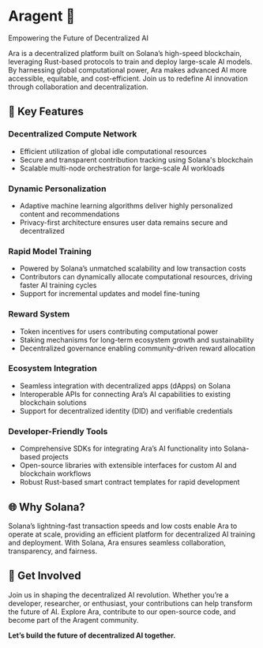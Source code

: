 # Aragent 🚀  
Empowering the Future of Decentralized AI  

Ara is a decentralized platform built on Solana’s high-speed blockchain, leveraging Rust-based protocols to train and deploy large-scale AI models. By harnessing global computational power, Ara makes advanced AI more accessible, equitable, and cost-efficient. Join us to redefine AI innovation through collaboration and decentralization.  

## 🌟 Key Features  

### **Decentralized Compute Network**  
- Efficient utilization of global idle computational resources  
- Secure and transparent contribution tracking using Solana's blockchain  
- Scalable multi-node orchestration for large-scale AI workloads  

### **Dynamic Personalization**  
- Adaptive machine learning algorithms deliver highly personalized content and recommendations  
- Privacy-first architecture ensures user data remains secure and decentralized  

### **Rapid Model Training**  
- Powered by Solana’s unmatched scalability and low transaction costs  
- Contributors can dynamically allocate computational resources, driving faster AI training cycles  
- Support for incremental updates and model fine-tuning  

### **Reward System**  
- Token incentives for users contributing computational power  
- Staking mechanisms for long-term ecosystem growth and sustainability  
- Decentralized governance enabling community-driven reward allocation  

### **Ecosystem Integration**  
- Seamless integration with decentralized apps (dApps) on Solana  
- Interoperable APIs for connecting Ara’s AI capabilities to existing blockchain solutions  
- Support for decentralized identity (DID) and verifiable credentials  

### **Developer-Friendly Tools**  
- Comprehensive SDKs for integrating Ara’s AI functionality into Solana-based projects  
- Open-source libraries with extensible interfaces for custom AI and blockchain workflows  
- Robust Rust-based smart contract templates for rapid development  

## 🌐 Why Solana?  
Solana’s lightning-fast transaction speeds and low costs enable Ara to operate at scale, providing an efficient platform for decentralized AI training and deployment. With Solana, Ara ensures seamless collaboration, transparency, and fairness.  

## 🤝 Get Involved  
Join us in shaping the decentralized AI revolution. Whether you’re a developer, researcher, or enthusiast, your contributions can help transform the future of AI. Explore Ara, contribute to our open-source code, and become part of the Aragent community.  

**Let’s build the future of decentralized AI together.**
